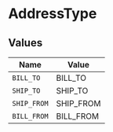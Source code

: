 # AddressType


## Values

| Name        | Value       |
| ----------- | ----------- |
| `BILL_TO`   | BILL_TO     |
| `SHIP_TO`   | SHIP_TO     |
| `SHIP_FROM` | SHIP_FROM   |
| `BILL_FROM` | BILL_FROM   |
